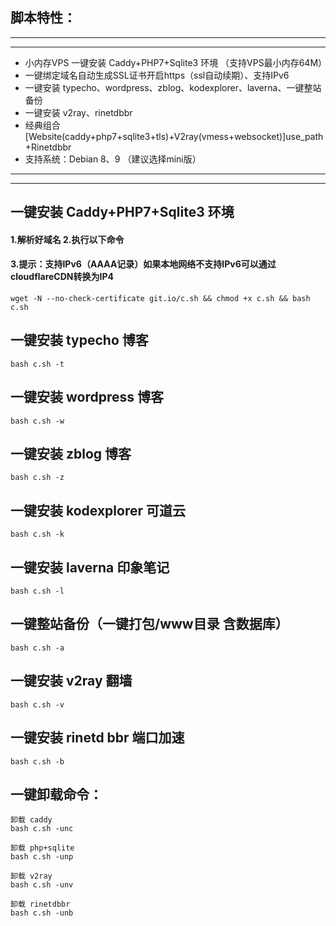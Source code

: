 
## 脚本特性：
-----
-----
* 小内存VPS 一键安装 Caddy+PHP7+Sqlite3 环境 （支持VPS最小内存64M）
* 一键绑定域名自动生成SSL证书开启https（ssl自动续期）、支持IPv6
* 一键安装 typecho、wordpress、zblog、kodexplorer、laverna、一键整站备份
* 一键安装 v2ray、rinetdbbr
* 经典组合 [Website(caddy+php7+sqlite3+tls)+V2ray(vmess+websocket)]use_path+Rinetdbbr
* 支持系统：Debian 8、9 （建议选择mini版）
-----
-----

## 一键安装 Caddy+PHP7+Sqlite3 环境
#### 1.解析好域名 2.执行以下命令
#### 3.提示：支持IPv6（AAAA记录）如果本地网络不支持IPv6可以通过cloudflareCDN转换为IP4
```
wget -N --no-check-certificate git.io/c.sh && chmod +x c.sh && bash c.sh
```

## 一键安装 typecho 博客
```
bash c.sh -t
```

## 一键安装 wordpress 博客
```
bash c.sh -w
```

## 一键安装 zblog 博客
```
bash c.sh -z
```

## 一键安装 kodexplorer 可道云
```
bash c.sh -k
```

## 一键安装 laverna 印象笔记
```
bash c.sh -l
```

## 一键整站备份（一键打包/www目录 含数据库）
```
bash c.sh -a
```

## 一键安装 v2ray 翻墙
```
bash c.sh -v
```

## 一键安装 rinetd bbr 端口加速
```
bash c.sh -b
```

## 一键卸载命令：
```
卸载 caddy
bash c.sh -unc

卸载 php+sqlite
bash c.sh -unp

卸载 v2ray
bash c.sh -unv

卸载 rinetdbbr
bash c.sh -unb
```
